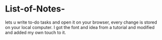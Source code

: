 # List-of-Notes-
lets u write to-do tasks and open it on your browser, every change is stored on your local computer.
I got the font and idea from a tutorial and modified and added my own touch to it.
